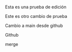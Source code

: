 Esta es una prueba de edición

Este es otro cambio de prueba

Cambio a main desde github

Github

merge
